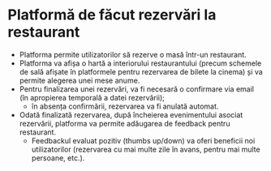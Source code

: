 # Platformă de făcut rezervări la restaurant

- Platforma permite utilizatorilor să rezerve o masă într-un restaurant.
- Platforma va afișa o hartă a interiorului restaurantului (precum schemele de sală afișate în platformele pentru rezervarea de bilete la cinema) și va permite alegerea unei mese anume.
- Pentru finalizarea unei rezervări, va fi necesară o confirmare via email (în apropierea temporală a datei rezervării);
  - în absența confirmării, rezervarea va fi anulată automat.
- Odată finalizată rezervarea, după încheierea evenimentului asociat rezervării, platforma va permite adăugarea de feedback pentru restaurant.
  - Feedbackul evaluat pozitiv (thumbs up/down) va oferi beneficii noi utilizatorilor (rezervarea cu mai multe zile în avans, pentru mai multe persoane, etc.).
    
